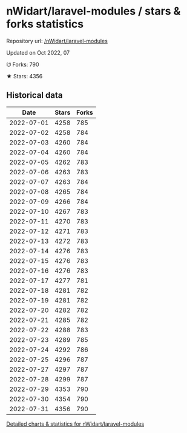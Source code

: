 # nWidart/laravel-modules / stars & forks statistics

Repository url: [/nWidart/laravel-modules](https://github.com/nWidart/laravel-modules)

Updated on Oct 2022, 07

☋ Forks: 790

★ Stars: 4356

## Historical data
| Date | Stars | Forks |
|------|-------|-------|
| 2022-07-01 | 4258 | 785 | 
| 2022-07-02 | 4258 | 784 | 
| 2022-07-03 | 4260 | 784 | 
| 2022-07-04 | 4260 | 784 | 
| 2022-07-05 | 4262 | 783 | 
| 2022-07-06 | 4263 | 783 | 
| 2022-07-07 | 4263 | 784 | 
| 2022-07-08 | 4265 | 784 | 
| 2022-07-09 | 4266 | 784 | 
| 2022-07-10 | 4267 | 783 | 
| 2022-07-11 | 4270 | 783 | 
| 2022-07-12 | 4271 | 783 | 
| 2022-07-13 | 4272 | 783 | 
| 2022-07-14 | 4276 | 783 | 
| 2022-07-15 | 4276 | 783 | 
| 2022-07-16 | 4276 | 783 | 
| 2022-07-17 | 4277 | 781 | 
| 2022-07-18 | 4281 | 782 | 
| 2022-07-19 | 4281 | 782 | 
| 2022-07-20 | 4282 | 782 | 
| 2022-07-21 | 4285 | 782 | 
| 2022-07-22 | 4288 | 783 | 
| 2022-07-23 | 4289 | 785 | 
| 2022-07-24 | 4292 | 786 | 
| 2022-07-25 | 4296 | 787 | 
| 2022-07-27 | 4297 | 787 | 
| 2022-07-28 | 4299 | 787 | 
| 2022-07-29 | 4353 | 790 | 
| 2022-07-30 | 4354 | 790 | 
| 2022-07-31 | 4356 | 790 | 


[Detailed charts & statistics for nWidart/laravel-modules](https://reviewgithub.com/rep/nWidart/laravel-modules)
